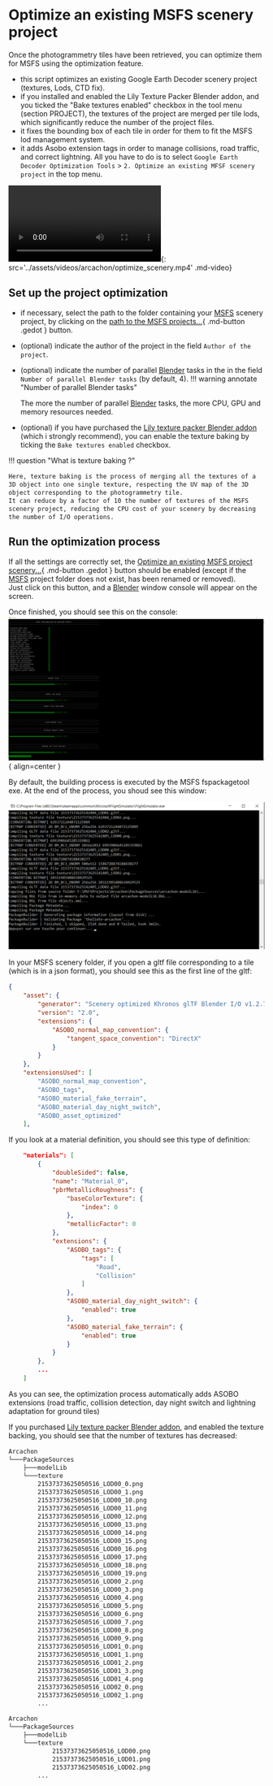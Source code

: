 # Optimize an existing MSFS scenery project

Once the photogrammetry tiles have been retrieved, you can optimize them for MSFS using the optimization feature.

* this script optimizes an existing Google Earth Decoder scenery project (textures, Lods, CTD fix).
* if you installed and enabled the Lily Texture Packer Blender addon, and you ticked the "Bake textures enabled" checkbox in the tool menu (section PROJECT), the textures of the project are merged per tile lods, which significantly reduce the number of the project files.
* it fixes the bounding box of each tile in order for them to fit the MSFS lod management system.
* it adds Asobo extension tags in order to manage collisions, road traffic, and correct lightning.
All you have to do is to select `Google Earth Decoder Optimization Tools` > `2. Optimize an existing MFSF scenery project` in the top menu.

![type:video](video.mp4){: src='../assets/videos/arcachon/optimize_scenery.mp4' .md-video}

## Set up the project optimization

* if necessary, select the path to the folder containing your [MSFS][2] scenery project, by clicking on the [path to the MSFS projects...](javascript:void(0)){ .md-button .gedot } button.     
* (optional) indicate the author of the project in the field `Author of the project`.
* (optional) indicate the number of parallel [Blender][1] tasks in the in the field `Number of parallel Blender tasks` (by default, 4).
!!! warning annotate "Number of parallel Blender tasks"

    The more the number of parallel [Blender][1] tasks, the more CPU, GPU and memory resources needed.   

* (optional) if you have purchased the [Lily texture packer Blender addon][3] (which i strongly recommend), you can enable the texture baking by ticking the `Bake textures enabled` checkbox.

!!! question "What is texture baking ?"

    Here, texture baking is the process of merging all the textures of a 3D object into one single texture, respecting the UV map of the 3D object corresponding to the photogrammetry tile.
    It can reduce by a factor of 10 the number of textures of the MSFS scenery project, reducing the CPU cost of your scenery by decreasing the number of I/O operations.

## Run the optimization process

If all the settings are correctly set, the [Optimize an existing MSFS project scenery...](javascript:void(0)){ .md-button .gedot } button should be  enabled (except if the [MSFS][2] project folder does not exist, has been renamed or removed).  
Just click on this button, and a [Blender][1] window console will appear on the screen.

Once finished, you should see this on the console:   
![Image title](../assets/images/optimize_scenery.png){ align=center }   

By default, the building process is executed by the MSFS fspackagetool exe. At the end of the process, you shoud see this window:

![fspackagetools_build_competed.png](..%2Fassets%2Fimages%2Ffspackagetools_build_completed.png)



In your MSFS scenery folder, if you open a gltf file corresponding to a tile (which is in a json format), you should see this as the first line of the gltf:
```json
{
    "asset": {
        "generator": "Scenery optimized Khronos glTF Blender I/O v1.2.75",
        "version": "2.0",
        "extensions": {
            "ASOBO_normal_map_convention": {
                "tangent_space_convention": "DirectX"
            }
        }
    },
    "extensionsUsed": [
        "ASOBO_normal_map_convention",
        "ASOBO_tags",
        "ASOBO_material_fake_terrain",
        "ASOBO_material_day_night_switch",
        "ASOBO_asset_optimized"
    ],
```

If you look at a material definition, you should see this type of definition:
```json
    "materials": [
        {
            "doubleSided": false,
            "name": "Material_0",
            "pbrMetallicRoughness": {
                "baseColorTexture": {
                    "index": 0
                },
                "metallicFactor": 0
            },
            "extensions": {
                "ASOBO_tags": {
                    "tags": [
                        "Road",
                        "Collision"
                    ]
                },
                "ASOBO_material_day_night_switch": {
                    "enabled": true
                },
                "ASOBO_material_fake_terrain": {
                    "enabled": true
                }
            }
        },
        ...
    ]
```
As you can see, the optimization process automatically adds ASOBO extensions (road traffic, collision detection, day night switch and lightning adaptation for ground tiles)


If you purchased [Lily texture packer Blender addon][3], and enabled the texture backing, you should see that the number of textures has decreased:


```title="before"
Arcachon
└───PackageSources
    ├───modelLib
    └───texture
        21537373625050516_LOD00_0.png
        21537373625050516_LOD00_1.png
        21537373625050516_LOD00_10.png
        21537373625050516_LOD00_11.png
        21537373625050516_LOD00_12.png
        21537373625050516_LOD00_13.png
        21537373625050516_LOD00_14.png
        21537373625050516_LOD00_15.png
        21537373625050516_LOD00_16.png
        21537373625050516_LOD00_17.png
        21537373625050516_LOD00_18.png
        21537373625050516_LOD00_19.png
        21537373625050516_LOD00_2.png
        21537373625050516_LOD00_3.png
        21537373625050516_LOD00_4.png
        21537373625050516_LOD00_5.png
        21537373625050516_LOD00_6.png
        21537373625050516_LOD00_7.png
        21537373625050516_LOD00_8.png
        21537373625050516_LOD00_9.png
        21537373625050516_LOD01_0.png
        21537373625050516_LOD01_1.png
        21537373625050516_LOD01_2.png
        21537373625050516_LOD01_3.png
        21537373625050516_LOD01_4.png
        21537373625050516_LOD02_0.png
        21537373625050516_LOD02_1.png
        ...
```

```title="after"
Arcachon
└───PackageSources
    ├───modelLib
    └───texture
            21537373625050516_LOD00.png
            21537373625050516_LOD01.png
            21537373625050516_LOD02.png
        ...
```

[1]:https://www.blender.org/
[2]:https://www.flightsimulator.com/
[3]:https://eliemichel.gumroad.com/l/DFExj